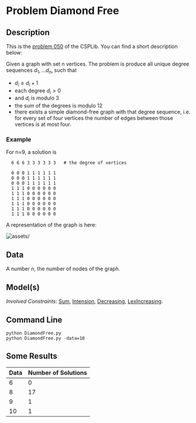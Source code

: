 # Problem Diamond Free

## Description

This is the [problem 050](https://www.csplib.org/Problems/prob050/) of the CSPLib. You can find a short description 
below: 

Given a graph with set n vertices. The problem is produce all unique degree sequences $d_1,...d_n$, such that

 - $d_i\geq d_i+1$ 
 - each degree $d_i>0$
 - and $d_i$ is modulo 3
 - the sum of the degrees is modulo 12
 - there exists a simple diamond-free graph with that degree sequence, i.e.  for every set of four vertices the number of edges between those vertices is at most four.
 
### Example

For n=9, a solution is 
```
  6 6 6 3 3 3 3 3 3   # the degree of vertices

  0 0 0 1 1 1 1 1 1
  0 0 0 1 1 1 1 1 1
  0 0 0 1 1 1 1 1 1
  1 1 1 0 0 0 0 0 0
  1 1 1 0 0 0 0 0 0
  1 1 1 0 0 0 0 0 0
  1 1 1 0 0 0 0 0 0
  1 1 1 0 0 0 0 0 0
  1 1 1 0 0 0 0 0 0
```

A representation of the graph is here: 

![assets/](https://pycsp.org/assets/figures/diamondfree.png)

## Data
A number n, the number of nodes of the graph.

## Model(s)



*Involved Constraints*: [Sum](https://pycsp.org/documentation/constraints/Sum/), [Intension](https://pycsp.org/documentation/constraints/Intension/),
[Decreasing](https://pycsp.org/documentation/constraints/Decreasing/), [LexIncreasing](https://pycsp.org/documentation/constraints/LexIncreasing/).



## Command Line

```shell
python DiamondFree.py
python DiamondFree.py -data=10
```

## Some Results

| Data | Number of Solutions |
|--|---------------------|
| 6 | 0                  |
| 8 | 17                  |
| 9 | 1                |
| 10 | 1                  |

